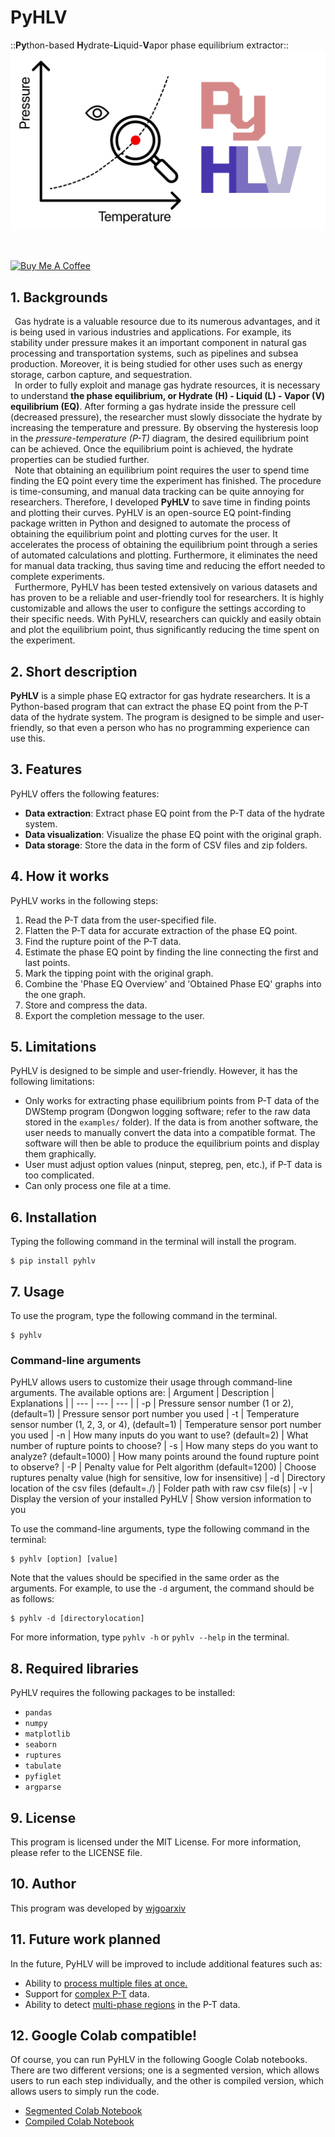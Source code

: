 # **PyHLV**
::**Py**thon-based **H**ydrate-**L**iquid-**V**apor phase equilibrium extractor::
![PyHLV LOGO](./LOGO.png)

<br> 

<a href="https://www.buymeacoffee.com/woojingo" target="_blank"><img src="https://cdn.buymeacoffee.com/buttons/v2/default-red.png" alt="Buy Me A Coffee" style="height: 40px !important;width: 120px !important;" ></a>

## **1. Backgrounds**
&ensp;Gas hydrate is a valuable resource due to its numerous advantages, and it is being used in various industries and applications. For example, its stability under pressure makes it an important component in natural gas processing and transportation systems, such as pipelines and subsea production. Moreover, it is being studied for other uses such as energy storage, carbon capture, and sequestration.
<br>&ensp;In order to fully exploit and manage gas hydrate resources, it is necessary to understand **the phase equilibrium, or Hydrate (H) - Liquid (L) - Vapor (V) equilibrium (EQ)**. After forming a gas hydrate inside the pressure cell (decreased pressure), the researcher must slowly dissociate the hydrate by increasing the temperature and pressure. By observing the hysteresis loop in the *pressure-temperature (P-T)* diagram, the desired equilibrium point can be achieved. Once the equilibrium point is achieved, the hydrate properties can be studied further.
<br>&ensp;Note that obtaining an equilibrium point requires the user to spend time finding the EQ point every time the experiment has finished. The procedure is time-consuming, and manual data tracking can be quite annoying for researchers. Therefore, I developed **PyHLV** to save time in finding points and plotting their curves. PyHLV is an open-source EQ point-finding package written in Python and designed to automate the process of obtaining the equilibrium point and plotting curves for the user. It accelerates the process of obtaining the equilibrium point through a series of automated calculations and plotting. Furthermore, it eliminates the need for manual data tracking, thus saving time and reducing the effort needed to complete experiments.
<br>&ensp;Furthermore, PyHLV has been tested extensively on various datasets and has proven to be a reliable and user-friendly tool for researchers. It is highly customizable and allows the user to configure the settings according to their specific needs. With PyHLV, researchers can quickly and easily obtain and plot the equilibrium point, thus significantly reducing the time spent on the experiment.

## **2. Short description**
**PyHLV** is a simple phase EQ extractor for gas hydrate researchers. It is a Python-based program that can extract the phase EQ point from the P-T data of the hydrate system. The program is designed to be simple and user-friendly, so that even a person who has no programming experience can use this. 

## **3. Features**
PyHLV offers the following features:
- **Data extraction**: Extract phase EQ point from the P-T data of the hydrate system.
- **Data visualization**: Visualize the phase EQ point with the original graph.
- **Data storage**: Store the data in the form of CSV files and zip folders.

## **4. How it works**
PyHLV works in the following steps:
1. Read the P-T data from the user-specified file.
2. Flatten the P-T data for accurate extraction of the phase EQ point.
3. Find the rupture point of the P-T data.
4. Estimate the phase EQ point by finding the line connecting the first and last points.
5. Mark the tipping point with the original graph.
6. Combine the 'Phase EQ Overview' and 'Obtained Phase EQ' graphs into the one graph.
7. Store and compress the data.
8. Export the completion message to the user.

## **5. Limitations**
PyHLV is designed to be simple and user-friendly. However, it has the following limitations:
- Only works for extracting phase equilibrium points from P-T data of the DWStemp program (Dongwon logging software; refer to the raw data stored in the `examples/` folder). If the data is from another software, the user needs to manually convert the data into a compatible format. The software will then be able to produce the equilibrium points and display them graphically.
- User must adjust option values (ninput, stepreg, pen, etc.), if P-T data is too complicated.
- Can only process one file at a time. 

## **6. Installation**
Typing the following command in the terminal will install the program.
```
$ pip install pyhlv
```

## **7. Usage**
To use the program, type the following command in the terminal.
```
$ pyhlv
```

### **Command-line arguments**
PyHLV allows users to customize their usage through command-line arguments. The available options are:
| Argument | Description | Explanations |
| --- | --- | --- |
| -p | Pressure sensor number (1 or 2), (default=1) | Pressure sensor port number you used
| -t | Temperature sensor number (1, 2, 3, or 4), (default=1) | Temperature sensor port number you used
| -n | How many inputs do you want to use? (default=2) | What number of rupture points to choose?
| -s | How many steps do you want to analyze? (default=1000) | How many points around the found rupture point to observe?
| -P | Penalty value for Pelt algorithm (default=1200) | Choose ruptures penalty value (high for sensitive, low for insensitive)
| -d | Directory location of the csv files (default=./) | Folder path with raw csv file(s)
| -v | Display the version of your installed PyHLV | Show version information to you

To use the command-line arguments, type the following command in the terminal:
```
$ pyhlv [option] [value]
```
Note that the values should be specified in the same order as the arguments. For example, to use the `-d` argument, the command should be as follows:
```
$ pyhlv -d [directorylocation]
```
For more information, type `pyhlv -h` or `pyhlv --help` in the terminal.


## **8. Required libraries**
PyHLV requires the following packages to be installed:
- `pandas`
- `numpy`
- `matplotlib`
- `seaborn`
- `ruptures`
- `tabulate`
- `pyfiglet`
- `argparse`

## **9. License**
This program is licensed under the MIT License. For more information, please refer to the LICENSE file.

## **10. Author**
This program was developed by [wjgoarxiv](https://github.com/wjgoarxiv)

## **11. Future work planned**
In the future, PyHLV will be improved to include additional features such as:
- Ability to <u>process multiple files at once. </u>
- Support for <u>complex P-T</u> data.
- Ability to detect <u>multi-phase regions</u> in the P-T data.

## **12. Google Colab compatible!**
Of course, you can run PyHLV in the following Google Colab notebooks. 
There are two different versions; one is a segmented version, which allows users to run each step individually, and the other is compiled version, which allows users to simply run the code.
- [Segmented Colab Notebook](https://tinyurl.com/2nq3kksu)
- [Compiled Colab Notebook](https://tinyurl.com/2fuzjxw4)

